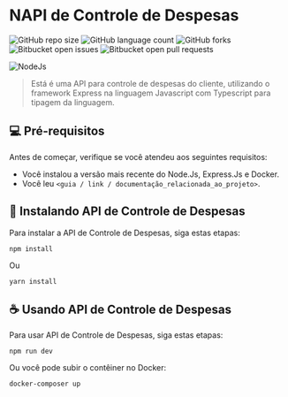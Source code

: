 # NAPI de Controle de Despesas

![GitHub repo size](https://img.shields.io/github/repo-size/iuricode/README-template?style=for-the-badge)
![GitHub language count](https://img.shields.io/github/languages/count/iuricode/README-template?style=for-the-badge)
![GitHub forks](https://img.shields.io/github/forks/iuricode/README-template?style=for-the-badge)
![Bitbucket open issues](https://img.shields.io/bitbucket/issues/iuricode/README-template?style=for-the-badge)
![Bitbucket open pull requests](https://img.shields.io/bitbucket/pr-raw/iuricode/README-template?style=for-the-badge)

<img src="image/imagem.jpg" alt="NodeJs">

> Está é uma API para controle de despesas do cliente, utilizando o framework Express na linguagem Javascript com Typescript para tipagem da linguagem.


## 💻 Pré-requisitos

Antes de começar, verifique se você atendeu aos seguintes requisitos:

- Você instalou a versão mais recente do Node.Js, Express.Js e Docker.
- Você leu `<guia / link / documentação_relacionada_ao_projeto>`.

## 🚀 Instalando API de Controle de Despesas

Para instalar a API de Controle de Despesas, siga estas etapas:


```
npm install
```

Ou

```
yarn install
```

## ☕ Usando API de Controle de Despesas

Para usar API de Controle de Despesas, siga estas etapas:

```
npm run dev
```

Ou você pode subir o contêiner no Docker:

```
docker-composer up
```
